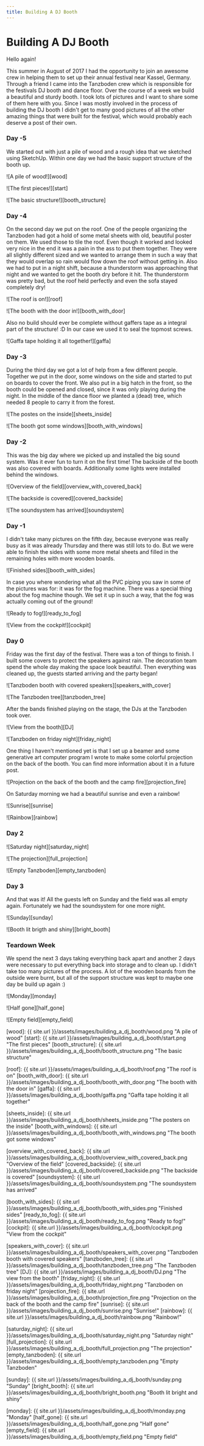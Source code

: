 ```yaml
---
title: Building A DJ Booth
---
```


Building A DJ Booth
===================

Hello again!

This summer in August of 2017 I had the opportunity to join an awesome crew in helping them to set up their annual festival near Kassel, Germany.
Through a friend I came into the Tanzboden crew which is responsible for the festivals DJ booth and dance floor.
Over the course of a week we build a beautiful and sturdy booth.
I took lots of pictures and I want to share some of them here with you.
Since I was mostly involved in the process of building the DJ booth I didn't get to many good pictures of all the other amazing things that were built for the festival, which would probably each deserve a post of their own.


### Day -5

We started out with just a pile of wood and a rough idea that we sketched using SketchUp.
Within one day we had the basic support structure of the booth up.

![A pile of wood!][wood]

![The first pieces!][start]

![The basic structure!][booth_structure]


### Day -4

On the second day we put on the roof.
One of the people organizing the Tanzboden had got a hold of some metal sheets with old, beautiful poster on them.
We used those to tile the roof.
Even though it worked and looked very nice in the end it was a pain in the ass to put them together.
They were all slightly different sized and we wanted to arrange them in such a way that they would overlap so rain would flow down the roof without getting in.
Also we had to put in a night shift, because a thunderstorm was approaching that night and we wanted to get the booth dry before it hit.
The thunderstorm was pretty bad, but the roof held perfectly and even the sofa stayed completely dry!

![The roof is on!][roof]

![The booth with the door in!][booth_with_door]

Also no build should ever be complete without gaffers tape as a integral part of the structure! :D
In our case we used it to seal the topmost screws.

![Gaffa tape holding it all together!][gaffa]


### Day -3

During the third day we got a lot of help from a few different people.
Together we put in the door, some windows on the side and started to put on boards to cover the front.
We also put in a big hatch in the front, so the booth could be opened and closed, since it was only playing during the night.
In the middle of the dance floor we planted a (dead) tree, which needed 8 people to carry it from the forest.

![The postes on the inside][sheets_inside]

![The booth got some windows][booth_with_windows]



### Day -2

This was the big day where we picked up and installed the big sound system.
Was it ever fun to turn it on the first time!
The backside of the booth was also covered with boards.
Additionally some lights were installed behind the windows.


![Overview of the field][overview_with_covered_back]

![The backside is covered][covered_backside]

![The soundsystem has arrived][soundsystem]



### Day -1

I didn't take many pictures on the fifth day, because everyone was really busy as it was already Thursday and there was still lots to do.
But we were able to finish the sides with some more metal sheets and filled in the remaining holes with more wooden boards.


![Finished sides][booth_with_sides]


In case you where wondering what all the PVC piping you saw in some of the pictures was for: it was for the fog machine.
There was a special thing about the fog machine though.
We set it up in such a way, that the fog was actually coming out of the ground!

![Ready to fog!][ready_to_fog]

![View from the cockpit!][cockpit]


### Day 0

Friday was the first day of the festival.
There was a ton of things to finish.
I built some covers to protect the speakers against rain.
The decoration team spend the whole day making the space look beautiful.
Then everything was cleaned up, the guests started arriving and the party began!

![Tanzboden booth with covered speakers][speakers_with_cover]

![The Tanzboden tree][tanzboden_tree]

After the bands finished playing on the stage, the DJs at the Tanzboden took over.

![View from the booth][DJ]

![Tanzboden on friday night][friday_night]

One thing I haven't mentioned yet is that I set up a beamer and some generative art computer program I wrote to make some colorful projection on the back of the booth.
You can find more information about it in a future post.

![Projection on the back of the booth and the camp fire][projection_fire]

On Saturday morning we had a beautiful sunrise and even a rainbow!

![Sunrise][sunrise]

![Rainbow][rainbow]


### Day 2

![Saturday night][saturday_night]

![The projection][full_projection]

![Empty Tanzboden][empty_tanzboden]


### Day 3

And that was it!
All the guests left on Sunday and the field was all empty again.
Fortunately we had the soundsystem for one more night.


![Sunday][sunday]

![Booth lit brigth and shiny][bright_booth]


### Teardown Week

We spend the next 3 days taking everything back apart and another 2 days were necessary to put everything back into storage and to clean up.
I didn't take too many pictures of the process.
A lot of the wooden boards from the outside were burnt, but all of the support structure was kept to maybe one day be build up again :)

![Monday][monday]

![Half gone][half_gone]

![Empty field][empty_field]





[//]: # (here be images)

[wood]: {{ site.url }}/assets/images/building_a_dj_booth/wood.png "A pile of wood"
[start]: {{ site.url }}/assets/images/building_a_dj_booth/start.png "The first pieces"
[booth_structure]: {{ site.url }}/assets/images/building_a_dj_booth/booth_structure.png "The basic structure"

[roof]: {{ site.url }}/assets/images/building_a_dj_booth/roof.png "The roof is on"
[booth_with_door]: {{ site.url }}/assets/images/building_a_dj_booth/booth_with_door.png "The booth with the door in"
[gaffa]: {{ site.url }}/assets/images/building_a_dj_booth/gaffa.png "Gaffa tape holding it all together"

[sheets_inside]: {{ site.url }}/assets/images/building_a_dj_booth/sheets_inside.png "The posters on the inside"
[booth_with_windows]: {{ site.url }}/assets/images/building_a_dj_booth/booth_with_windows.png "The booth got some windows"

[overview_with_covered_back]: {{ site.url }}/assets/images/building_a_dj_booth/overview_with_covered_back.png "Overview of the field"
[covered_backside]: {{ site.url }}/assets/images/building_a_dj_booth/covered_backside.png "The backside is covered"
[soundsystem]: {{ site.url }}/assets/images/building_a_dj_booth/soundsystem.png "The soundsystem has arrived"

[booth_with_sides]: {{ site.url }}/assets/images/building_a_dj_booth/booth_with_sides.png "Finished sides"
[ready_to_fog]: {{ site.url }}/assets/images/building_a_dj_booth/ready_to_fog.png "Ready to fog!"
[cockpit]: {{ site.url }}/assets/images/building_a_dj_booth/cockpit.png "View from the cockpit"

[speakers_with_cover]: {{ site.url }}/assets/images/building_a_dj_booth/speakers_with_cover.png "Tanzboden booth with covered speakers"
[tanzboden_tree]: {{ site.url }}/assets/images/building_a_dj_booth/tanzboden_tree.png "The Tanzboden tree"
[DJ]: {{ site.url }}/assets/images/building_a_dj_booth/DJ.png "The view from the booth"
[friday_night]: {{ site.url }}/assets/images/building_a_dj_booth/friday_night.png "Tanzboden on friday night"
[projection_fire]: {{ site.url }}/assets/images/building_a_dj_booth/projection_fire.png "Projection on the back of the booth and the camp fire"
[sunrise]: {{ site.url }}/assets/images/building_a_dj_booth/sunrise.png "Sunrise!"
[rainbow]: {{ site.url }}/assets/images/building_a_dj_booth/rainbow.png "Rainbow!"

[saturday_night]: {{ site.url }}/assets/images/building_a_dj_booth/saturday_night.png "Saturday night"
[full_projection]: {{ site.url }}/assets/images/building_a_dj_booth/full_projection.png "The projection"
[empty_tanzboden]: {{ site.url }}/assets/images/building_a_dj_booth/empty_tanzboden.png "Empty Tanzboden"

[sunday]: {{ site.url }}/assets/images/building_a_dj_booth/sunday.png "Sunday"
[bright_booth]: {{ site.url }}/assets/images/building_a_dj_booth/bright_booth.png "Booth lit bright and shiny"

[monday]: {{ site.url }}/assets/images/building_a_dj_booth/monday.png "Monday"
[half_gone]: {{ site.url }}/assets/images/building_a_dj_booth/half_gone.png "Half gone"
[empty_field]: {{ site.url }}/assets/images/building_a_dj_booth/empty_field.png "Empty field"

[//]: # (here be links)
